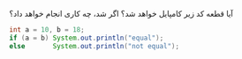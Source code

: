 آیا قطعه کد زیر کامپایل خواهد شد؟ اگر شد، چه کاری انجام خواهد داد؟
```java
int a = 10, b = 18;
if (a = b) System.out.println("equal");
else       System.out.println("not equal");
```
